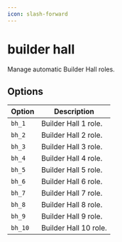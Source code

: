 ```yaml
---
icon: slash-forward
---
```


# builder hall

Manage automatic Builder Hall roles.

## Options

| Option  | Description           |
| ------- | --------------------- |
| `bh_1`  | Builder Hall 1 role.  |
| `bh_2`  | Builder Hall 2 role.  |
| `bh_3`  | Builder Hall 3 role.  |
| `bh_4`  | Builder Hall 4 role.  |
| `bh_5`  | Builder Hall 5 role.  |
| `bh_6`  | Builder Hall 6 role.  |
| `bh_7`  | Builder Hall 7 role.  |
| `bh_8`  | Builder Hall 8 role.  |
| `bh_9`  | Builder Hall 9 role.  |
| `bh_10` | Builder Hall 10 role. |
